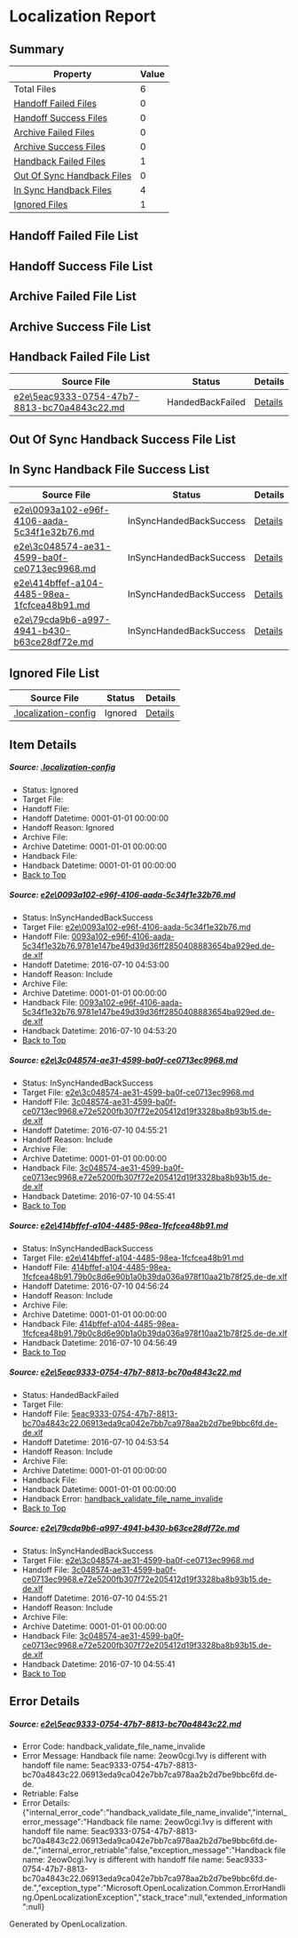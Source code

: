 # <a name='report-top'></a> Localization Report

## Summary
 Property | Value 
 -------- | ----- 
 Total Files | 6
[ Handoff Failed Files ](#handoff-failed-list)| 0
[ Handoff Success Files ](#handoff-success-list)| 0
[ Archive Failed Files ](#archive-failed-list)| 0
[ Archive Success Files ](#archive-success-list)| 0
[ Handback Failed Files ](#handback-failed-list)| 1
[ Out Of Sync Handback Files ](#outofsync-handback-success-list)| 0
[ In Sync Handback Files ](#insync-handback-success-list)| 4
[ Ignored Files ](#ignored-list)| 1

## <a name='handoff-failed-list'></a> Handoff Failed File List

## <a name='handoff-success-list'></a> Handoff Success File List

## <a name='archive-failed-list'></a> Archive Failed File List

## <a name='archive-success-list'></a> Archive Success File List

## <a name='handback-failed-list'></a> Handback Failed File List
 Source File | Status | Details 
 ----------- | ------ | ------- 
 [e2e\5eac9333-0754-47b7-8813-bc70a4843c22.md](https://github.com/OpenLocalizationTestOrg/oltest/blob/569c83ddd25cc56f20e5820359057517b9b846b4/e2e/5eac9333-0754-47b7-8813-bc70a4843c22.md) | HandedBackFailed | [Details](#e329a4c139d82ab6f5fe9a82fd0d64bfa142187c4)

## <a name='outofsync-handback-success-list'></a> Out Of Sync Handback Success File List

## <a name='insync-handback-success-list'></a> In Sync Handback File Success List
 Source File | Status | Details 
 ----------- | ------ | ------- 
 [e2e\0093a102-e96f-4106-aada-5c34f1e32b76.md](https://github.com/OpenLocalizationTestOrg/oltest/blob/55602459d80e4157ac9ae519386d823a338e1ac5/e2e/0093a102-e96f-4106-aada-5c34f1e32b76.md) | InSyncHandedBackSuccess | [Details](#f8ec47ec2e8047f37ad57c336ae2a89a8072d80d1)
 [e2e\3c048574-ae31-4599-ba0f-ce0713ec9968.md](https://github.com/OpenLocalizationTestOrg/oltest/blob/8b3f983e0477edd316d383e53d63aa5e84486132/e2e/3c048574-ae31-4599-ba0f-ce0713ec9968.md) | InSyncHandedBackSuccess | [Details](#992546b1b519f67eef44b64e1df159cba806d18d2)
 [e2e\414bffef-a104-4485-98ea-1fcfcea48b91.md](https://github.com/OpenLocalizationTestOrg/oltest/blob/7632af26cd892bb858028f71035f7c0c88528319/e2e/414bffef-a104-4485-98ea-1fcfcea48b91.md) | InSyncHandedBackSuccess | [Details](#0f1d794b6ad06dd73ba3588e99da55caea2bb3363)
 [e2e\79cda9b6-a997-4941-b430-b63ce28df72e.md](https://github.com/OpenLocalizationTestOrg/oltest/blob/7632af26cd892bb858028f71035f7c0c88528319/e2e/79cda9b6-a997-4941-b430-b63ce28df72e.md) | InSyncHandedBackSuccess | [Details](#992546b1b519f67eef44b64e1df159cba806d18d5)

## <a name='ignored-list'></a> Ignored File List
 Source File | Status | Details 
 ----------- | ------ | ------- 
 [.localization-config](https://github.com/OpenLocalizationTestOrg/oltest/blob/7632af26cd892bb858028f71035f7c0c88528319/.localization-config) | Ignored | [Details](#3d4f252ac210baf56311d7e97dcc2db10974dbd20)

## Item Details
##### <a name='3d4f252ac210baf56311d7e97dcc2db10974dbd20'></a> Source: [.localization-config](https://github.com/OpenLocalizationTestOrg/oltest/blob/7632af26cd892bb858028f71035f7c0c88528319/.localization-config)
* Status: Ignored
* Target File: 
* Handoff File: 
* Handoff Datetime: 0001-01-01 00:00:00
* Handoff Reason: Ignored
* Archive File: 
* Archive Datetime: 0001-01-01 00:00:00
* Handback File: 
* Handback Datetime: 0001-01-01 00:00:00
* [Back to Top](#report-top)

##### <a name='f8ec47ec2e8047f37ad57c336ae2a89a8072d80d1'></a> Source: [e2e\0093a102-e96f-4106-aada-5c34f1e32b76.md](https://github.com/OpenLocalizationTestOrg/oltest/blob/55602459d80e4157ac9ae519386d823a338e1ac5/e2e/0093a102-e96f-4106-aada-5c34f1e32b76.md)
* Status: InSyncHandedBackSuccess
* Target File: [e2e\0093a102-e96f-4106-aada-5c34f1e32b76.md](https://github.com/OpenLocalizationTestOrg/oltest-dede-fly/blob/2cba225ce207906f67e45f559953cd34821cb356/e2e/0093a102-e96f-4106-aada-5c34f1e32b76.md)
* Handoff File: [0093a102-e96f-4106-aada-5c34f1e32b76.9781e147be49d39d36ff2850408883654ba929ed.de-de.xlf](https://github.com/OpenLocalizationTestOrg/olhandoff-e2e/blob/83f976b23e0d847b59a83b41921d1b88bcab9f1c/ol-handoff/OpenLocalizationTestOrg/oltest-dede-fly/ci/ht/0093a102-e96f-4106-aada-5c34f1e32b76.9781e147be49d39d36ff2850408883654ba929ed.de-de.xlf)
* Handoff Datetime: 2016-07-10 04:53:00
* Handoff Reason: Include
* Archive File: 
* Archive Datetime: 0001-01-01 00:00:00
* Handback File: [0093a102-e96f-4106-aada-5c34f1e32b76.9781e147be49d39d36ff2850408883654ba929ed.de-de.xlf](https://github.com/OpenLocalizationTestOrg/olhandback-e2e/blob/dfef5d5cbeba849a10f87e371cf7b95f310b7c77/ol-handback/OpenLocalizationTestOrg/oltest-dede-fly/ci/ht/0093a102-e96f-4106-aada-5c34f1e32b76.9781e147be49d39d36ff2850408883654ba929ed.de-de.xlf)
* Handback Datetime: 2016-07-10 04:53:20
* [Back to Top](#report-top)

##### <a name='992546b1b519f67eef44b64e1df159cba806d18d2'></a> Source: [e2e\3c048574-ae31-4599-ba0f-ce0713ec9968.md](https://github.com/OpenLocalizationTestOrg/oltest/blob/8b3f983e0477edd316d383e53d63aa5e84486132/e2e/3c048574-ae31-4599-ba0f-ce0713ec9968.md)
* Status: InSyncHandedBackSuccess
* Target File: [e2e\3c048574-ae31-4599-ba0f-ce0713ec9968.md](https://github.com/OpenLocalizationTestOrg/oltest-dede-fly/blob/b947d2db038ccdc32ca08dda971d3a93e07b208d/e2e/3c048574-ae31-4599-ba0f-ce0713ec9968.md)
* Handoff File: [3c048574-ae31-4599-ba0f-ce0713ec9968.e72e5200fb307f72e205412d19f3328ba8b93b15.de-de.xlf](https://github.com/OpenLocalizationTestOrg/olhandoff-e2e/blob/35eef58b407ff88fda85b1969c3a6a5c3cb7181a/ol-handoff/OpenLocalizationTestOrg/oltest-dede-fly/ci/ht/3c048574-ae31-4599-ba0f-ce0713ec9968.e72e5200fb307f72e205412d19f3328ba8b93b15.de-de.xlf)
* Handoff Datetime: 2016-07-10 04:55:21
* Handoff Reason: Include
* Archive File: 
* Archive Datetime: 0001-01-01 00:00:00
* Handback File: [3c048574-ae31-4599-ba0f-ce0713ec9968.e72e5200fb307f72e205412d19f3328ba8b93b15.de-de.xlf](https://github.com/OpenLocalizationTestOrg/olhandback-e2e/blob/cc2ba02598d841aa035d501d7b250d815c309340/ol-handback/OpenLocalizationTestOrg/oltest-dede-fly/ci/ht/3c048574-ae31-4599-ba0f-ce0713ec9968.e72e5200fb307f72e205412d19f3328ba8b93b15.de-de.xlf)
* Handback Datetime: 2016-07-10 04:55:41
* [Back to Top](#report-top)

##### <a name='0f1d794b6ad06dd73ba3588e99da55caea2bb3363'></a> Source: [e2e\414bffef-a104-4485-98ea-1fcfcea48b91.md](https://github.com/OpenLocalizationTestOrg/oltest/blob/7632af26cd892bb858028f71035f7c0c88528319/e2e/414bffef-a104-4485-98ea-1fcfcea48b91.md)
* Status: InSyncHandedBackSuccess
* Target File: [e2e\414bffef-a104-4485-98ea-1fcfcea48b91.md](https://github.com/OpenLocalizationTestOrg/oltest-dede-fly/blob/038521c267df527552a0ff1508ef42d4f5573c6f/e2e/414bffef-a104-4485-98ea-1fcfcea48b91.md)
* Handoff File: [414bffef-a104-4485-98ea-1fcfcea48b91.79b0c8d6e90b1a0b39da036a978f10aa21b78f25.de-de.xlf](https://github.com/OpenLocalizationTestOrg/olhandoff-e2e/blob/eecf4e53d38f09befd108bc2f8cf652e6b014829/ol-handoff/OpenLocalizationTestOrg/oltest-dede-fly/ci/ht/414bffef-a104-4485-98ea-1fcfcea48b91.79b0c8d6e90b1a0b39da036a978f10aa21b78f25.de-de.xlf)
* Handoff Datetime: 2016-07-10 04:56:24
* Handoff Reason: Include
* Archive File: 
* Archive Datetime: 0001-01-01 00:00:00
* Handback File: [414bffef-a104-4485-98ea-1fcfcea48b91.79b0c8d6e90b1a0b39da036a978f10aa21b78f25.de-de.xlf](https://github.com/OpenLocalizationTestOrg/olhandback-e2e/blob/c9c61ffb7a3291fa822d96caf0549c3ef05ad07f/ol-handback/OpenLocalizationTestOrg/oltest-dede-fly/ci/ht/414bffef-a104-4485-98ea-1fcfcea48b91.79b0c8d6e90b1a0b39da036a978f10aa21b78f25.de-de.xlf)
* Handback Datetime: 2016-07-10 04:56:49
* [Back to Top](#report-top)

##### <a name='e329a4c139d82ab6f5fe9a82fd0d64bfa142187c4'></a> Source: [e2e\5eac9333-0754-47b7-8813-bc70a4843c22.md](https://github.com/OpenLocalizationTestOrg/oltest/blob/569c83ddd25cc56f20e5820359057517b9b846b4/e2e/5eac9333-0754-47b7-8813-bc70a4843c22.md)
* Status: HandedBackFailed
* Target File: 
* Handoff File: [5eac9333-0754-47b7-8813-bc70a4843c22.06913eda9ca042e7bb7ca978aa2b2d7be9bbc6fd.de-de.xlf](https://github.com/OpenLocalizationTestOrg/olhandoff-e2e/blob/9e2424ef726dbb1ac373bb286082d73f4f8807bf/ol-handoff/OpenLocalizationTestOrg/oltest-dede-fly/ci/ht/5eac9333-0754-47b7-8813-bc70a4843c22.06913eda9ca042e7bb7ca978aa2b2d7be9bbc6fd.de-de.xlf)
* Handoff Datetime: 2016-07-10 04:53:54
* Handoff Reason: Include
* Archive File: 
* Archive Datetime: 0001-01-01 00:00:00
* Handback File: 
* Handback Datetime: 0001-01-01 00:00:00
* Handback Error: [handback_validate_file_name_invalide](#e329a4c139d82ab6f5fe9a82fd0d64bfa142187c4handback_validate_file_name_invalide)
* [Back to Top](#report-top)

##### <a name='992546b1b519f67eef44b64e1df159cba806d18d5'></a> Source: [e2e\79cda9b6-a997-4941-b430-b63ce28df72e.md](https://github.com/OpenLocalizationTestOrg/oltest/blob/7632af26cd892bb858028f71035f7c0c88528319/e2e/79cda9b6-a997-4941-b430-b63ce28df72e.md)
* Status: InSyncHandedBackSuccess
* Target File: [e2e\3c048574-ae31-4599-ba0f-ce0713ec9968.md](https://github.com/OpenLocalizationTestOrg/oltest-dede-fly/blob/b947d2db038ccdc32ca08dda971d3a93e07b208d/e2e/3c048574-ae31-4599-ba0f-ce0713ec9968.md)
* Handoff File: [3c048574-ae31-4599-ba0f-ce0713ec9968.e72e5200fb307f72e205412d19f3328ba8b93b15.de-de.xlf](https://github.com/OpenLocalizationTestOrg/olhandoff-e2e/blob/35eef58b407ff88fda85b1969c3a6a5c3cb7181a/ol-handoff/OpenLocalizationTestOrg/oltest-dede-fly/ci/ht/3c048574-ae31-4599-ba0f-ce0713ec9968.e72e5200fb307f72e205412d19f3328ba8b93b15.de-de.xlf)
* Handoff Datetime: 2016-07-10 04:55:21
* Handoff Reason: Include
* Archive File: 
* Archive Datetime: 0001-01-01 00:00:00
* Handback File: [3c048574-ae31-4599-ba0f-ce0713ec9968.e72e5200fb307f72e205412d19f3328ba8b93b15.de-de.xlf](https://github.com/OpenLocalizationTestOrg/olhandback-e2e/blob/cc2ba02598d841aa035d501d7b250d815c309340/ol-handback/OpenLocalizationTestOrg/oltest-dede-fly/ci/ht/3c048574-ae31-4599-ba0f-ce0713ec9968.e72e5200fb307f72e205412d19f3328ba8b93b15.de-de.xlf)
* Handback Datetime: 2016-07-10 04:55:41
* [Back to Top](#report-top)


## Error Details
##### <a name='e329a4c139d82ab6f5fe9a82fd0d64bfa142187c4handback_validate_file_name_invalide'></a> Source: [e2e\5eac9333-0754-47b7-8813-bc70a4843c22.md](#e329a4c139d82ab6f5fe9a82fd0d64bfa142187c4)
* Error Code: handback_validate_file_name_invalide
* Error Message: Handback file name: 2eow0cgi.1vy is different with handoff file name: 5eac9333-0754-47b7-8813-bc70a4843c22.06913eda9ca042e7bb7ca978aa2b2d7be9bbc6fd.de-de.
* Retriable: False
* Error Details: {"internal_error_code":"handback_validate_file_name_invalide","internal_error_message":"Handback file name: 2eow0cgi.1vy is different with handoff file name: 5eac9333-0754-47b7-8813-bc70a4843c22.06913eda9ca042e7bb7ca978aa2b2d7be9bbc6fd.de-de.","internal_error_retriable":false,"exception_message":"Handback file name: 2eow0cgi.1vy is different with handoff file name: 5eac9333-0754-47b7-8813-bc70a4843c22.06913eda9ca042e7bb7ca978aa2b2d7be9bbc6fd.de-de.","exception_type":"Microsoft.OpenLocalization.Common.ErrorHandling.OpenLocalizationException","stack_trace":null,"extended_information":null}


Generated by OpenLocalization.
